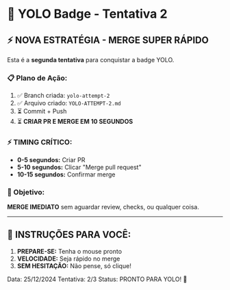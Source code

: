 # 🎲 YOLO Badge - Tentativa 2

## ⚡ NOVA ESTRATÉGIA - MERGE SUPER RÁPIDO

Esta é a **segunda tentativa** para conquistar a badge YOLO.

### 📋 Plano de Ação:
1. ✅ Branch criada: `yolo-attempt-2`
2. ✅ Arquivo criado: `YOLO-ATTEMPT-2.md`
3. ⏳ Commit + Push
4. ⏳ **CRIAR PR E MERGE EM 10 SEGUNDOS**

### ⚡ TIMING CRÍTICO:
- **0-5 segundos:** Criar PR
- **5-10 segundos:** Clicar "Merge pull request"
- **10-15 segundos:** Confirmar merge

### 🎯 Objetivo:
**MERGE IMEDIATO** sem aguardar review, checks, ou qualquer coisa.

---

## 🚨 INSTRUÇÕES PARA VOCÊ:

1. **PREPARE-SE:** Tenha o mouse pronto
2. **VELOCIDADE:** Seja rápido no merge
3. **SEM HESITAÇÃO:** Não pense, só clique!

Data: 25/12/2024
Tentativa: 2/3
Status: PRONTO PARA YOLO! 🚀 
